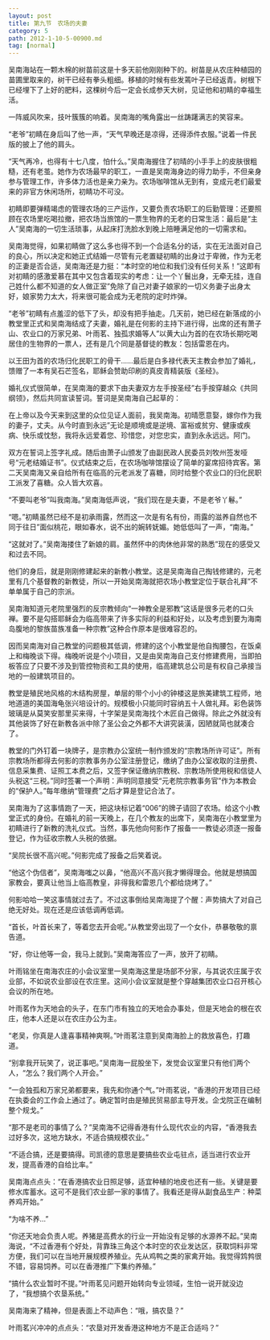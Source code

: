```yaml
---
layout: post
title: 第九节　农场的夫妻
category: 5
path: 2012-1-10-5-00900.md
tag: [normal]
---
```


吴南海站在一颗木棉的树苗前这是十多天前他刚刚种下的。树苗是从农庄种植园的苗圃里取来的，树干已经有拳头粗细。移植的时候有些发蔫叶子已经返青。树根下已经埋下了上好的肥料，这棵树今后一定会长成参天大树，见证他和初睛的幸福生活。

一阵威风吹来，技叶簇簇的响着。吴南海的嘴角露出一丝踌躇满志的笑容来。

“老爷”初睛在身后叫了他一声，“天气早晚还是凉得，还得添件衣服。”说着一件民版的披上了他的肩头。

“天气再冷，也得有十七八度，怕什么。”吴南海握住了初晴的小手手上的皮肤很粗糙，还有老茧。她作为农场最早的职工，一直是吴南海身边的得力助手，不但亲身参与管理工作，许多体力活也是亲力亲为。农场咖啡馆从无到有，变成元老们最爱来的非官方休闲场所，初睛功不可没。

初睛即要弹精竭虑的管理农场的三产运作，又要负责农场职工的后勤管理：还要照顾在农场里吃喝拉撤，把农场当旅馆的一票生物界的无老的日常生活：最后是“主人”吴南海的一切生活琐事，从起床打洗脸水到晚上陪睡满足他的一切需求和。

吴南海觉得，如果初睛做了这么多也得不到一个合适名分的话，实在无法面对自己的良心，所以决定和她正式结婚一尽管有元老置疑初睛的出身过于卑微，作为无老的正妻是否合适，吴南海还是力挺：“本时空的地位和我们没有任何关系！”这即有对初睛的感激爱慕在其中又包含着现实的考虑：让一个丫鬟出身，无牵无挂，连自己姓什么都不知道的女人做正室”免除了自己对妻子娘家的一切义务妻子出身太好，娘家势力太大，将来很可能会成为无老院的定时炸弹。

“老爷”初睛有点羞涩的低下了头，却没有把手抽走。几天前，她已经在新落成的小教堂里正式和吴南海结成了夫妻，婚礼是在何影的主持下进行得，出席的还有萧子山、农业口的万家兄弟、叶雨茗、独孤求婚等人”以黄大山为首的在农场长期吃喝居住的生物界的一票人，还有是几个同是基督徒的教友：包括雷恩在内。

以王田为首的农场归化民职工的骨干……最后是白多禄代表天主教会参加了婚礼，馈赠了一本有吴石芒签名，耶稣会赞助印刷的真皮青精装版《圣经》。

婚礼仪式很简单，在吴南海的要求下由夫妻双方左手按圣经”右手按穿越众《共同纲领》，然后共同宣读誓词。誓词是吴南海自己起草的：

在上帝以及今天来到这里的众位见证人面前，我吴南海。初晴愿意娶，嫁你作为我的妻子，丈夫。从今时直到永远”无论是顺境或是逆境、富裕或贫穷、健康或疾病、快乐或忱愁，我将永远爱着您、珍惜您，对您忠实，直到永永远远。阿门。

双方在誓词上签字礼成。随后由萧子山颁发了由副民政人民委员刘牧州签发哑号“元老结婚证书”。仪式结束之后，在农场咖啡馆摆设了简单的宴席招待宾客。第二天吴南海又亲自给所有在临高的元老派发了喜糖，同时给整个农业口的归化民职工派发了喜糖。众人皆大欢喜。

“不要叫老爷”叫我南海。”吴南海低声说，“我们现在是夫妻，不是老爷丫鬈。”

“嗯。”初睛虽然已经不是初承雨露，然而这一次是有名有份，雨露的滋养自然也不同于往日”面似桃花，眼如春水，说不出的婉转妩媚。她低低叫了一声，“南海。”

“这就对了。”吴南海搂住了新娘的肩。虽然怀中的肉休他非常的熟悉”现在的感受又和过去不同。

他们的身后，就是刚刚修建起来的新教小教堂。这是吴南海自己掏钱修建的，元老里有几个基督教的新教徒，所以一开始吴南海就把农场小教堂定位于联合礼拜”不单单属于自己的宗派。

吴南海知道元老院里强烈的反宗教倾向“一神教全是邪教”这话是很多元老的口头禅。要不是勾搭耶稣会为临高带来了许多实际的利益和好处，以及考虑到要为海南岛腹地的黎族苗族准备一种宗教”这种合作原本是很难容忍的。

因而吴南海对自己教堂的问题极其低调，修建的这个小教堂是他自掏腰包，在饭桌上和梅晚谈下得。梅晚听说是个小项目，又是由吴南海自己支付修建费用，当即拍板答应了只要不涉及到管控物资和工具的使用，临高建筑总公司是有权自己承接当地的一般建筑项目的。

教堂是殖民地风格的木结构房屋，单层的带个小小的钟楼这是旅美建筑工程师，地地道道的美国海龟张兴培设计的。规模极小只能同时容纳五十人做礼拜。彩色装饰玻璃是从莫笑安那里买来得，十字架是吴南海找个木匠自己做得。除此之外就没有其他装饰了好在新教各派中除了圣公会之外都不大讲究装潢，因陋就简也就凑合了。

教堂的门外钉着一块牌子，是宗教办公室统一制作颁发的“宗教场所许可证”。所有宗教场所都得去何影的宗教事务办公室注册登记，缴纳了由办公室收取的注册费、信息采集费、证照工本费之后，又签字保证缴纳宗教税、宗教场所使用税和信徒人头税这“三税。”同时签署一个声明：声明同意接受“元老院宗教事务官”作为本教会的“保护人。”每年缴纳“管理费”之后才算是登记合法了。

吴南海为了这事情跑了一天，把这块标记着“006”的牌子请回了农场。给这个小教堂正式的身份。在婚礼的前一天晚上，在几个教友的出席下，吴南海在小教堂里为初睛进行了新教的洗礼仪式。当然，事先他向何影作了报备一一教徒必须逐一报备登记，作为征收宗教人头税的依据。

“吴院长很不高兴呢。”何影完成了报备之后笑着说。

“他这个伪信者”，吴南海嗤之以鼻，“他高兴不高兴我才懒得理会。他就是想搞国家教会，要真让他当上临高教皇，非得我和雷恩几个都给烧烤了。”

何影哈哈一笑这事情就过去了。不过这事倒给吴南海提了个醒：声势搞大了对自己绝无好处。现在还是应该低调再低调。

“首长，叶首长来了，等着您去开会呢。”从教堂旁出现了一个女仆，恭暴敬敬的禀告道。

“好，你让他等一会，我马上就到。”吴南海答应了一声，放开了初睛。

叶雨铭坐在南海农庄的小会议室里一吴南海这里是场部不分家，与其说农庄属于农业部，不如说农业部设在农庄里。这间小会议室就是整个穿越集团农业口召开核心会议的所在地。

叶雨茗作为天地会的头子，在东门市有独立的天地会办事处，但是天地会的根在农庄，他本人还是以在农庄办公为主。

“老吴，你真是人逢喜事精神爽啊。”叶雨茗注意到吴南海脸上的救放喜色，打趣道。

“别拿我开玩笑了，说正事吧。”吴南海一屁股坐下，发觉会议室里只有他们两个人，“怎么？我们两个人开会。”

“一会独孤和万家兄弟都要来，我先和你通个气。”叶雨茗说，“香港的开发项目已经在执委会的工作会上通过了。确定暂时由是殖民贸易部主导开发。企戈院正在编制整个规戈。”

“那不是老司的事情了么？”吴南海不记得香港有什么现代农业的内容，“香港我去过好多次，这地方缺水，不适合搞规模农业。”

“不适合搞，还是要搞得。司凯德的意思是要搞些农业屯驻点，适当进行农业开发，提高香港的自给比率。”

吴南海点点头：“在香港搞农业日照足够，适宜种植的地皮也还有一些。关键是要修水库蓄水。这可不是我们农业部一家的事情了。我看还是得从副食品生产：种菜养鸡开始。”

“为啥不养…”

“你还天地会负责人呢。养猪是高费水的行业一开始没有足够的水源养不起。”吴南海说，“不过香港有个好处，背靠珠三角这个本时空的农业发达区，获取饲料非常方便，我们可以在当地开展规模养殖业。先从鸡鸭之类的家禽开始。我觉得鸩鹁很不错，容易饲养。可以在香港推广下集约养殖。”

“搞什么农业暂时不提。”叶雨茗见问题开始转向专业领域，生怕一说开就没边了，“我想搞个农垦系统。”

吴南海来了精神，但是表面上不动声色：“哦，搞农垦？”

叶雨茗兴冲冲的点点头：“农垦对开发香港这种地方不是正合适吗？”